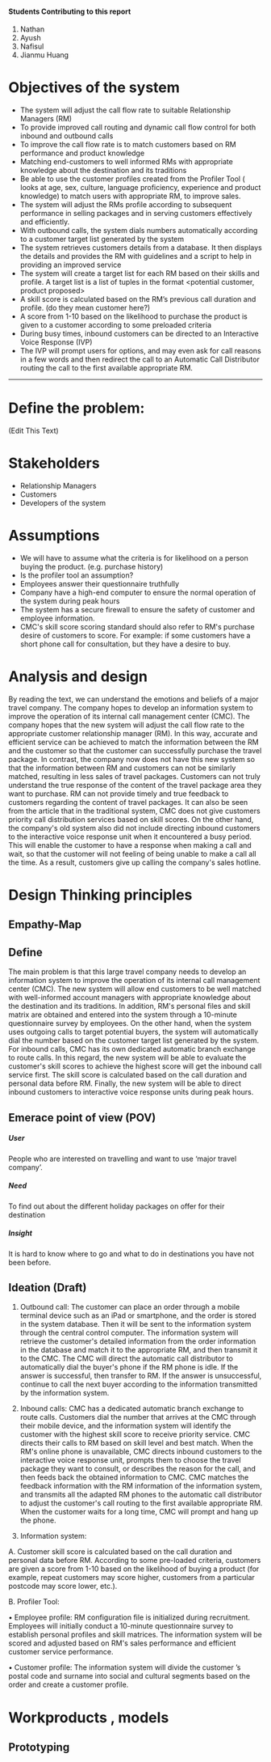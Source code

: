 #### Students Contributing to this report
1. Nathan
2. Ayush 
3. Nafisul 
4. Jianmu Huang

# Objectives of the system

- The system will adjust the call flow rate to suitable Relationship Managers (RM) 
- To provide improved call routing and dynamic call flow control for both inbound and outbound calls 
- To improve the call flow rate is to match customers based on RM performance and product knowledge 
- Matching end-customers to well informed RMs with appropriate knowledge about the destination and its traditions 
- Be able to use the customer profiles created from the Profiler Tool ( looks at age, sex, culture, language proficiency, experience and product knowledge) to match users with appropriate RM, to improve sales. 
- The system will adjust the RMs profile according to subsequent performance in selling packages and in serving customers effectively and efficiently. 
- With outbound calls, the system dials numbers automatically according to a customer target list generated by the system 
- The system retrieves customers details from a database. It then displays the details and provides the RM with guidelines and a script to help in providing an improved service 
- The system will create a target list for each RM based on their skills and profile. A target list is a list of tuples in the format <potential customer, product proposed> 
- A skill score is calculated based on the RM’s previous call duration and profile. (do they mean customer here?) 
- A score from 1-10 based on the likelihood to purchase the product is given to a customer according to some preloaded criteria 
- During busy times, inbound customers can be directed to an Interactive Voice Response (IVP)
- The IVP will prompt users for options, and may even ask for call reasons in a few words and then redirect the call to an Automatic Call Distributor routing the call to the first available appropriate RM. 

-------------
# Define the problem: 
  (Edit This Text)
  
# Stakeholders

- Relationship Managers 
- Customers 
- Developers of the system 

# Assumptions

- We will have to assume what the criteria is for likelihood on a person buying the product. (e.g. purchase history) 
- Is the profiler tool an assumption? 
- Employees answer their questionnaire truthfully
- Company have a high-end computer to ensure the normal operation of the system during peak hours
- The system has a secure firewall to ensure the safety of customer and employee information.
- CMC's skill score scoring standard should also refer to RM's purchase desire of customers to score. For example: if some customers have a short phone call for consultation, but they have a desire to buy.


# Analysis and design

By reading the text, we can understand the emotions and beliefs of a major travel company. The company hopes to develop an information system to improve the operation of its internal call management center (CMC). The company hopes that the new system will adjust the call flow rate to the appropriate customer relationship manager (RM). In this way, accurate and efficient service can be achieved to match the information between the RM and the customer so that the customer can successfully purchase the travel package. In contrast, the company now does not have this new system so that the information between RM and customers can not be similarly matched, resulting in less sales of travel packages. Customers can not truly understand the true response of the content of the travel package area they want to purchase. RM can not provide timely and true feedback to customers regarding the content of travel packages. It can also be seen from the article that in the traditional system, CMC does not give customers priority call distribution services based on skill scores. On the other hand, the company's old system also did not include directing inbound customers to the interactive voice response unit when it encountered a busy period. This will enable the customer to have a response when making a call and wait, so that the customer will not feeling of being unable to make a call all the time. As a result, customers give up calling the company's sales hotline.

# Design Thinking principles

## Empathy-Map


## Define

The main problem is that this large travel company needs to develop an information system to improve the operation of its internal call management center (CMC). The new system will allow end customers to be well matched with well-informed account managers with appropriate knowledge about the destination and its traditions. In addition, RM's personal files and skill matrix are obtained and entered into the system through a 10-minute questionnaire survey by employees. On the other hand, when the system uses outgoing calls to target potential buyers, the system will automatically dial the number based on the customer target list generated by the system. For inbound calls, CMC has its own dedicated automatic branch exchange to route calls. In this regard, the new system will be able to evaluate the customer's skill scores to achieve the highest score will get the inbound call service first. The skill score is calculated based on the call duration and personal data before RM. Finally, the new system will be able to direct inbound customers to interactive voice response units during peak hours.


## Emerace point of view (POV)
##### User 

People who are interested on travelling and want to use ‘major travel company’. 

##### Need 

To find out about the different holiday packages on offer for their destination 

##### Insight 

It is hard to know where to go and what to do in destinations you have not been before. 


## Ideation (Draft)

1. Outbound call: The customer can place an order through a mobile terminal device such as an iPad or smartphone, and the order is stored in the system database. Then it will be sent to the information system through the central control computer. The information system will retrieve the customer's detailed information from the order information in the database and match it to the appropriate RM, and then transmit it to the CMC. The CMC will direct the automatic call distributor to automatically dial the buyer's phone if the RM phone is idle. If the answer is successful, then transfer to RM. If the answer is unsuccessful, continue to call the next buyer according to the information transmitted by the information system.

2. Inbound calls: CMC has a dedicated automatic branch exchange to route calls. Customers dial the number that arrives at the CMC through their mobile device, and the information system will identify the customer with the highest skill score to receive priority service. CMC directs their calls to RM based on skill level and best match. When the RM's online phone is unavailable, CMC directs inbound customers to the interactive voice response unit, prompts them to choose the travel package they want to consult, or describes the reason for the call, and then feeds back the obtained information to CMC. CMC matches the feedback information with the RM information of the information system, and transmits all the adapted RM phones to the automatic call distributor to adjust the customer's call routing to the first available appropriate RM. When the customer waits for a long time, CMC will prompt and hang up the phone.

3. Information system:

A. Customer skill score is calculated based on the call duration and personal data before RM. According to some pre-loaded criteria, customers are given a score from 1-10 based on the likelihood of buying a product (for example, repeat customers may score higher, customers from a particular postcode may score lower, etc.).

B. Profiler Tool:

• Employee profile: RM configuration file is initialized during recruitment. Employees will initially conduct a 10-minute questionnaire survey to establish personal profiles and skill matrices. The information system will be scored and adjusted based on RM's sales performance and efficient customer service performance.

• Customer profile: The information system will divide the customer ’s postal code and surname into social and cultural segments based on the order and create a customer profile.

# Workproducts , models 
## Prototyping
